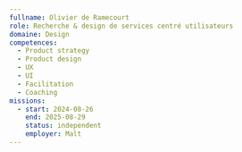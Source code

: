 ```yaml
---
fullname: Olivier de Ramecourt
role: Recherche & design de services centré utilisateurs
domaine: Design
competences:
  - Product strategy
  - Product design
  - UX
  - UI
  - Facilitation
  - Coaching
missions:
  - start: 2024-08-26
    end: 2025-08-29
    status: independent
    employer: Malt
---
```

